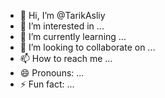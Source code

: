 - 👋 Hi, I’m @TarikAsliy
- 👀 I’m interested in ...
- 🌱 I’m currently learning ...
- 💞️ I’m looking to collaborate on ...
- 📫 How to reach me ...
- 😄 Pronouns: ...
- ⚡ Fun fact: ...

<!---
TarikAsliy/TarikAsliy is a ✨ special ✨ repository because its `README.md` (this file) appears on your GitHub profile.
You can click the Preview link to take a look at your changes.
--->
